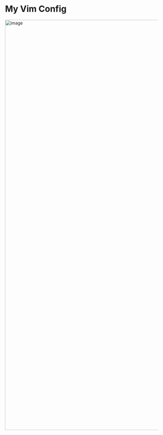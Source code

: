 # My Vim Config
<img width="1352" alt="image" src="https://github.com/andrewnguyen41/vim-config/assets/135790821/00127fcb-b858-45f7-9b0a-bf43abf6eff0">
